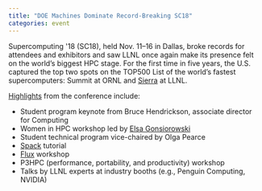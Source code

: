 ```yaml
---
title: "DOE Machines Dominate Record-Breaking SC18"
categories: event
---
```


Supercomputing '18 (SC18), held Nov. 11–16 in Dallas, broke records for attendees and exhibitors and saw LLNL once again make its presence felt on the world’s biggest HPC stage. For the first time in five years, the U.S. captured the top two spots on the TOP500 List of the world’s fastest supercomputers: Summit at ORNL and [Sierra](https://hpc.llnl.gov/hardware/platforms/sierra) at LLNL.

[Highlights](https://www.llnl.gov/news/doe-machines-dominate-record-breaking-sc18) from the conference include:
- Student program keynote from Bruce Hendrickson, associate director for Computing 
- Women in HPC workshop led by [Elsa Gonsiorowski](https://github.com/gonsie)
- Student technical program vice-chaired by Olga Pearce
- [Spack](https://github.com/spack/spack) tutorial
- [Flux](https://github.com/flux-framework) workshop
- P3HPC (performance, portability, and productivity) workshop
- Talks by LLNL experts at industry booths (e.g., Penguin Computing, NVIDIA)
